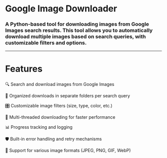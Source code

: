 # Google Image Downloader
### A Python-based tool for downloading images from Google Images search results. This tool allows you to automatically download multiple images based on search queries, with customizable filters and options.
--- 
# Features
###
🔍 Search and download images from Google Images

📁 Organized downloads in separate folders per search query

🎛️ Customizable image filters (size, type, color, etc.)

🚀 Multi-threaded downloading for faster performance

📊 Progress tracking and logging

🛡️ Built-in error handling and retry mechanisms

🎨 Support for various image formats (JPEG, PNG, GIF, WebP)
